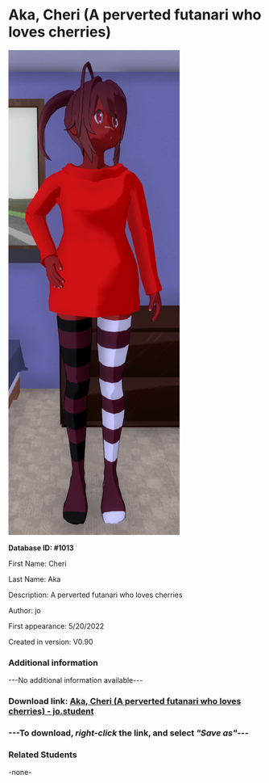 # Aka, Cheri (A perverted futanari who loves cherries)

<img src="../../Files/Images/Aka, Cheri (A perverted futanari who loves cherries).png" title="Aka, Cheri (A perverted futanari who loves cherries) - jo">

**Database ID: #1013**

First Name: Cheri

Last Name: Aka

Description: A perverted futanari who loves cherries

Author: jo

First appearance: 5/20/2022

Created in version: V0.90

### Additional information

---No additional information available---

### Download link: <a href="https://raw.githubusercontent.com/Arbiter1223/Daigaku-Gurashi-Custom-Students/master/Files/Student%20Files/Aka%2C%20Cheri%20(A%20perverted%20futanari%20who%20loves%20cherries)%20-%20jo.student">Aka, Cheri (A perverted futanari who loves cherries) - jo.student</a>

### ---**To download, _right-click_ the link, and select _"Save as"_**---

### Related Students

-none-

